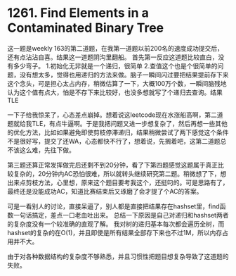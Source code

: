 # 1261. Find Elements in a Contaminated Binary Tree

这一题是weekly 163的第二道题，在我第一道题以前200名的速度成功提交后，还有点沾沾自喜。结果这一道题阴沟里翻船。
首先第一反应这道题比较直白，没有多少弯子。
1.初始化无非就是一个递归，很简单
2.查值这个也是个很简单的问题，没有想太多，觉得也用递归的方法来做。脑子一瞬间闪过要把结果提前存下来这个念头，可是担心太占内存，稍微估算了一下，大概100万个数，一瞬间脑残地认为这个值有点大，怕是不存下来比较好，也没多想就写了个递归去查询。结果TLE

一下子给我惊呆了，心态差点崩掉。想着说这leetcode现在水涨船高啊，第二道题就给我TLE，有点牛逼啊。于是我把问题又进一步想复杂了，然后再想一些其他的优化方法，比如如果避免即使剪枝停滞递归，结果稍微尝试了两下感觉这个条件不是很好写，提交了还WA，心态都快不行了，想着说，先搁着吧，这第二道题总不该这么难，先往下做。

第三题还算正常发挥做完后还剩不到20分钟，看了下第四题感觉这题属于真正比较复杂的，20分钟内AC恐怕很难，所以就转头继续研究第二题。稍微想了下，想出来点剪枝方法，心里想，原来这个题目要考我这个，还挺叼的。可是思路有了，最终还是没能成功AC，知道比赛结束后又琢磨了会才提了个AC的答案。

可是一看别人的讨论，直接呆逼了，别人都是直接把结果存在hashset里，find函数一句话搞定，差点一口老血吐出来。
总结一下原因是自己对递归和hashset两者的复杂度没有一个较准确的直观了解。
我对树的递归基本每次都会遍历全树，而hashset的复杂的在O(1)，并且即使是所有结果全部存下来也不过1M，所以内存占用并不大。

由于对各种数据结构的复杂度不够熟悉，并且习惯性把题目想复杂导致了这道题的失败。
